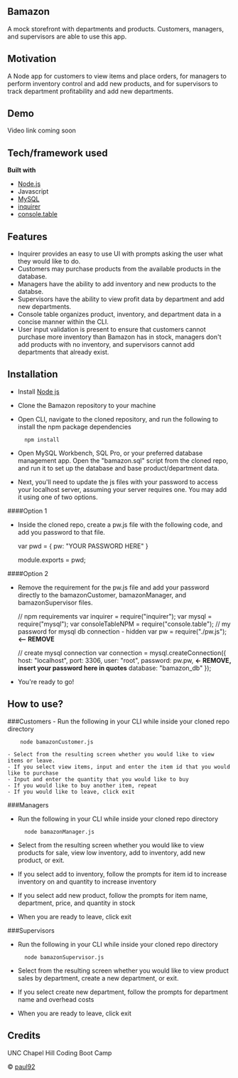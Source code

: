 ## Bamazon
A mock storefront with departments and products. Customers, managers, and supervisors are able to use this app.

## Motivation
A Node app for customers to view items and place orders, for managers to perform inventory control and add new products, and for supervisors to track department profitability and add new departments. 
 
## Demo
Video link coming soon

## Tech/framework used
<b>Built with</b>
- [Node.js](https://nodejs.org/en/)
- Javascript
- [MySQL](https://www.mysql.com/)
- [inquirer](https://www.npmjs.com/package/inquirer)
- [console.table](https://www.npmjs.com/package/console.table)

## Features
- Inquirer provides an easy to use UI with prompts asking the user what they would like to do. 
- Customers may purchase products from the available products in the database. 
- Managers have the ability to add inventory and new products to the databse. 
- Supervisors have the ability to view profit data by department and add new departments. 
- Console table organizes product, inventory, and department data in a concise manner within the CLI. 
- User input validation is present to ensure that customers cannot purchase more inventory than Bamazon has in stock, managers don't add products with no inventory, and supervisors cannot add departments that already exist.

## Installation
- Install [Node js](https://nodejs.org/en/)
- Clone the Bamazon repository to your machine
- Open CLI, navigate to the cloned repository, and run the following to install the npm package dependencies 

		npm install

- Open MySQL Workbench, SQL Pro, or your preferred database management app. Open the "bamazon.sql" script from the cloned repo, and run it to set up the database and base product/department data.
- Next, you'll need to update the js files with your password to access your localhost server, assuming your server requires one. You may add it using one of two options.

####Option 1
- Inside the cloned repo, create a pw.js file with the following code, and add you password to that file.

	var pwd = {
		pw: "YOUR PASSWORD HERE"
	}
	
	module.exports = pwd;

####Option 2 
- Remove the requirement for the pw.js file and add your password directly to the bamazonCustomer, bamazonManager, and bamazonSupervisor files.

	// npm requirements
	var inquirer = require("inquirer");
	var mysql = require("mysql");
	var consoleTableNPM = require("console.table");
	// my password for mysql db connection - hidden
	var pw = require("./pw.js"); **<-- REMOVE**

	// create mysql connection
	var connection = mysql.createConnection({
		host: "localhost",
		port: 3306,
		user: "root",
		password: pw.pw, **<- REMOVE, insert your password here in quotes**
		database: "bamazon_db"
	});

- You're ready to go!

## How to use?
###Customers
	- Run the following in your CLI while inside your cloned repo directory

		node bamazonCustomer.js

	- Select from the resulting screen whether you would like to view items or leave.
	- If you select view items, input and enter the item id that you would like to purchase
	- Input and enter the quantity that you would like to buy
	- If you would like to buy another item, repeat
	- If you would like to leave, click exit

###Managers
- Run the following in your CLI while inside your cloned repo directory

		node bamazonManager.js

- Select from the resulting screen whether you would like to view products for sale, view low inventory, add to inventory, add new product, or exit.
- If you select add to inventory, follow the prompts for item id to increase inventory on and quantity to increase inventory
- If you select add new product, follow the prompts for item name, department, price, and quantity in stock
- When you are ready to leave, click exit

###Supervisors
- Run the following in your CLI while inside your cloned repo directory

		node bamazonSupervisor.js

- Select from the resulting screen whether you would like to view product sales by department, create a new department, or exit.
- If you select create new department, follow the prompts for department name and overhead costs
- When you are ready to leave, click exit

## Credits
UNC Chapel Hill Coding Boot Camp

© [paul92](https://github.com/paulz92)